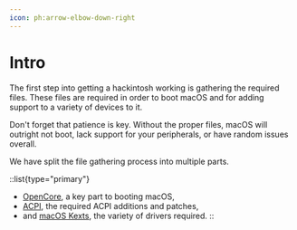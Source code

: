 ```yaml
---
icon: ph:arrow-elbow-down-right
---
```


# Intro

The first step into getting a hackintosh working is gathering the required files. These files are required in order to boot macOS and for adding support to a variety of devices to it.

Don't forget that patience is key. Without the proper files, macOS will outright not boot, lack support for your peripherals, or have random issues overall.

We have split the file gathering process into multiple parts.

::list{type="primary"}
- [OpenCore](/hackintosh-guide/gathering-files/opencore), a key part to booting macOS,
- [ACPI](/hackintosh-guide/gathering-files/acpi), the required ACPI additions and patches,
- and [macOS Kexts](/hackintosh-guide/gathering-files/kexts), the variety of drivers required.
::
